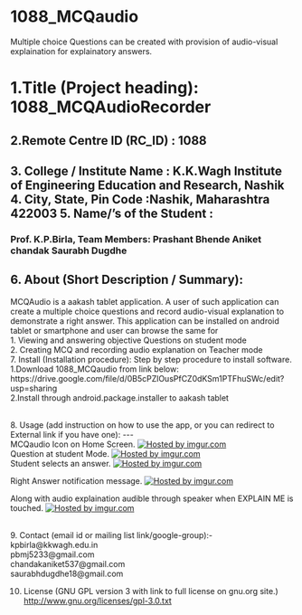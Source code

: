 1088_MCQaudio
=============

Multiple choice Questions can be created with provision of audio-visual explaination for explainatory  answers.
<h1>1.Title (Project heading): 1088_MCQAudioRecorder</h1>
<h2>2.Remote Centre ID (RC_ID) : 1088 </h2>
<h2>3. College / Institute Name : K.K.Wagh Institute of Engineering Education and Research, Nashik 
4. City, State, Pin Code :Nashik, Maharashtra 422003 
5. Name/’s of the Student :</h2>
<h3>Prof. K.P.Birla, Team Members:
Prashant Bhende
Aniket chandak
Saurabh Dugdhe
</h3>
<h2>6. About (Short Description / Summary): </h2>
MCQAudio is a aakash tablet application.
A user of such application can create a multiple choice questions and record audio-visual explanation to demonstrate a right answer.
This application can be installed on android tablet or smartphone and user can browse the same for 
<br>1.	Viewing and answering objective Questions on student mode
<br>2.	Creating MCQ and recording audio explanation on Teacher mode 
<br>
7. Install (Installation procedure): Step by step procedure to install software.
<br>1.Download 1088_MCQaudio from link below:
https://drive.google.com/file/d/0B5cPZlOusPfCZ0dKSm1PTFhuSWc/edit?usp=sharing
<br>2.Install through android.package.installer to aakash tablet

<br>8. Usage (add instruction on how to use the app, or you can redirect to
External link if you have one): ---
<br>
MCQaudio Icon on Home Screen.
<a href="http://imgur.com/J3ojtnZ"><img src="http://i.imgur.com/J3ojtnZ.png" title="Hosted by imgur.com"/></a>
<br>
Question at student Mode.
<a href="http://imgur.com/0RXVWkt"><img src="http://i.imgur.com/0RXVWkt.png" title="Hosted by imgur.com"/></a>
<br>
Student selects an answer.
<a href="http://imgur.com/THNT1VY"><img src="http://i.imgur.com/THNT1VY.png" title="Hosted by imgur.com"/></a>

Right Answer notification message.
<a href="http://imgur.com/YA2YtWl"><img src="http://i.imgur.com/YA2YtWl.png" title="Hosted by imgur.com"/></a>

Along with audio explaination audible through speaker when EXPLAIN ME is touched.
<a href="http://imgur.com/L0xpzmp"><img src="http://i.imgur.com/L0xpzmp.png" title="Hosted by imgur.com"/></a>

<br>
9. Contact (email id or mailing list link/google-group):-
kpbirla@kkwagh.edu.in
<br>
pbmj5233@gmail.com
<br>
chandakaniket537@gmail.com
<br>
saurabhdugdhe18@gmail.com
<br>



10. License (GNU GPL version 3 with link to full license on gnu.org site.)
http://www.gnu.org/licenses/gpl-3.0.txt
